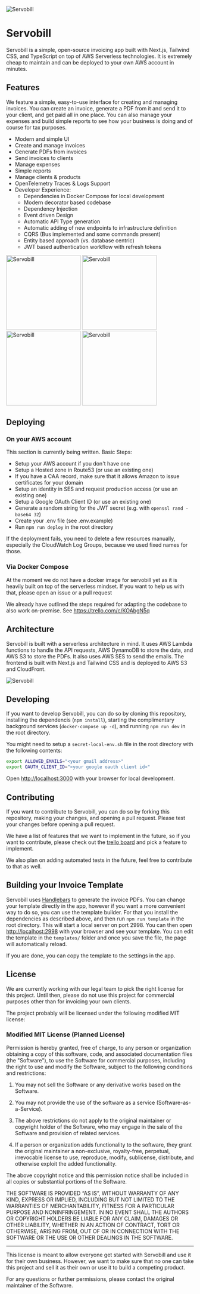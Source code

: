 ![Servobill](/docs/github-header.png)

# Servobill

Servobill is a simple, open-source invoicing app built with Next.js, Tailwind CSS, and TypeScript on top of AWS Serverless technologies. It is extremely cheap to maintain and can be deployed to your own AWS account in minutes.

## Features

We feature a simple, easy-to-use interface for creating and managing invoices. You can create an invoice, generate a PDF from it and send it to your client, and get paid all in one place. You can also manage your expenses and build simple reports to see how your business is doing and of course for tax purposes.

- Modern and simple UI
- Create and manage invoices
- Generate PDFs from invoices
- Send invoices to clients
- Manage expenses
- Simple reports
- Manage clients & products
- OpenTelemetry Traces & Logs Support
- Developer Experience:
    - Dependencies in Docker Compose for local development
    - Modern decorator based codebase
    - Dependency Injection
    - Event driven Design
    - Automatic API Type generation
    - Automatic adding of new endpoints to infrastructure definition
    - CQRS (Bus implemented and some commands present)
    - Entity based approach (vs. database centric)
    - JWT based authentication workflow with refresh tokens

<img src="/docs/screenshot-1.jpeg" alt="Servobill" width="200"/> <img src="/docs/screenshot-2.jpeg" alt="Servobill" width="200"/> <img src="/docs/screenshot-3.jpeg" alt="Servobill" width="200"/> <img src="/docs/screenshot-4.jpeg" alt="Servobill" width="200"/>


## Deploying

### On your AWS account

This section is currently being written. Basic Steps:

- Setup your AWS account if you don't have one
- Setup a Hosted zone in Route53 (or use an existing one)
- If you have a CAA record, make sure that it allows Amazon to issue certificates for your domain
- Setup an identity in SES and request production access (or use an existing one)
- Setup a Google OAuth Client ID (or use an existing one)
- Generate a random string for the JWT secret (e.g. with `openssl rand -base64 32`)
- Create your .env file (see .env.example)
- Run `npm run deploy` in the root directory

If the deployment fails, you need to delete a few resources manually, especially the CloudWatch Log Groups, because we used fixed names for those.

### Via Docker Compose

At the moment we do not have a docker image for servobill yet as it is heavily built on top of the serverless mindset. If you want to help us with that, please open an issue or a pull request

We already have outlined the steps required for adapting the codebase to also work on-premise. See https://trello.com/c/KOAbgN5q 


## Architecture

Servobill is built with a serverless architecture in mind. It uses AWS Lambda functions to handle the API requests, AWS DynamoDB to store the data, and AWS S3 to store the PDFs. It also uses AWS SES to send the emails. The frontend is built with Next.js and Tailwind CSS and is deployed to AWS S3 and CloudFront.

![Servobill](/docs/aws-architecture.png)


## Developing

If you want to develop Servobill, you can do so by cloning this repository, installing the dependencis (`npm install`), starting the complimentary background services (`docker-compose up -d`), and running `npm run dev` in the root directory.

You might need to setup a `secret-local-env.sh` file in the root directory with the following contents:

```bash
export ALLOWED_EMAILS="<your gmail address>"
export OAUTH_CLIENT_ID="<your google oauth client id>"
```

Open [http://localhost:3000](http://localhost:3000) with your browser for local development.

## Contributing

If you want to contribute to Servobill, you can do so by forking this repository, making your changes, and opening a pull request. Please test your changes before opening a pull request.

We have a list of features that we want to implement in the future, so if you want to contribute, please check out the [trello board](https://trello.com/b/5Isd3Nwk) and pick a feature to implement.

We also plan on adding automated tests in the future, feel free to contribute to that as well.

## Building your Invoice Template

Servobill uses [Handlebars](https://handlebarsjs.com/) to generate the invoice PDFs. You can change your template directly in the app, however if you want a more convenient way to do so, you can use the template builder. For that you install the dependencies as described above, and then run `npm run template` in the root directory. This will start a local server on port 2998. You can then open [http://localhost:2998](http://localhost:2998) with your browser and see your template. You can edit the template in the `templates/` folder and once you save the file, the page will automatically reload.

If you are done, you can copy the template to the settings in the app.

## License

We are currently working with our legal team to pick the right license for this project. Until then, please do not use this project for commercial purposes other than for invoicing your own clients.

The project probably will be licensed under the following modified MIT license:

### Modified MIT License (Planned License)

Permission is hereby granted, free of charge, to any person or organization obtaining a copy of this software, code, and associated documentation files (the "Software"), to use the Software for commercial purposes, including the right to use and modify the Software, subject to the following conditions and restrictions:

1. You may not sell the Software or any derivative works based on the Software.

2. You may not provide the use of the software as a service (Software-as-a-Service).

3. The above restrictions do not apply to the original maintainer or copyright holder of the Software, who may engage in the sale of the Software and provision of related services.

4. If a person or organization adds functionality to the software, they grant the original maintainer a non-exclusive, royalty-free, perpetual, irrevocable license to use, reproduce, modify, sublicense, distribute, and otherwise exploit the added functionality.

The above copyright notice and this permission notice shall be included in all copies or substantial portions of the Software.

THE SOFTWARE IS PROVIDED “AS IS”, WITHOUT WARRANTY OF ANY KIND, EXPRESS OR IMPLIED, INCLUDING BUT NOT LIMITED TO THE WARRANTIES OF MERCHANTABILITY, FITNESS FOR A PARTICULAR PURPOSE AND NONINFRINGEMENT. IN NO EVENT SHALL THE AUTHORS OR COPYRIGHT HOLDERS BE LIABLE FOR ANY CLAIM, DAMAGES OR OTHER LIABILITY, WHETHER IN AN ACTION OF CONTRACT, TORT OR OTHERWISE, ARISING FROM, OUT OF OR IN CONNECTION WITH THE SOFTWARE OR THE USE OR OTHER DEALINGS IN THE SOFTWARE.

---

This license is meant to allow everyone get started with Servobill and use it for their own business. However, we want to make sure that no one can take this project and sell it as their own or use it to build a competing product.

For any questions or further permissions, please contact the original maintainer of the Software.
